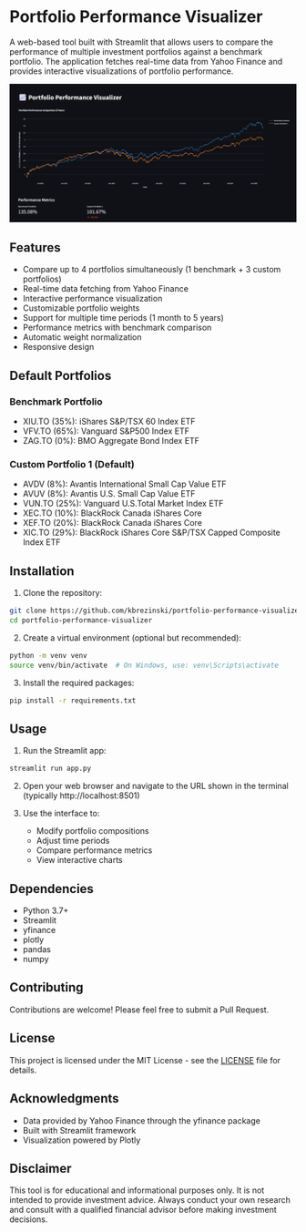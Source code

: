 # Portfolio Performance Visualizer

A web-based tool built with Streamlit that allows users to compare the performance of multiple investment portfolios against a benchmark portfolio. The application fetches real-time data from Yahoo Finance and provides interactive visualizations of portfolio performance.

![Portfolio Visualizer Demo](demo_screenshot.jpg)

## Features

- Compare up to 4 portfolios simultaneously (1 benchmark + 3 custom portfolios)
- Real-time data fetching from Yahoo Finance
- Interactive performance visualization
- Customizable portfolio weights
- Support for multiple time periods (1 month to 5 years)
- Performance metrics with benchmark comparison
- Automatic weight normalization
- Responsive design

## Default Portfolios

### Benchmark Portfolio
- XIU.TO (35%): iShares S&P/TSX 60 Index ETF
- VFV.TO (65%): Vanguard S&P500 Index ETF
- ZAG.TO (0%): BMO Aggregate Bond Index ETF

### Custom Portfolio 1 (Default)
- AVDV (8%): Avantis International Small Cap Value ETF
- AVUV (8%): Avantis U.S. Small Cap Value ETF
- VUN.TO (25%): Vanguard U.S.Total Market Index ETF
- XEC.TO (10%): BlackRock Canada iShares Core
- XEF.TO (20%): BlackRock Canada iShares Core
- XIC.TO (29%): BlackRock iShares Core S&P/TSX Capped Composite Index ETF

## Installation

1. Clone the repository:
```bash
git clone https://github.com/kbrezinski/portfolio-performance-visualizer.git
cd portfolio-performance-visualizer
```

2. Create a virtual environment (optional but recommended):
```bash
python -m venv venv
source venv/bin/activate  # On Windows, use: venv\Scripts\activate
```

3. Install the required packages:
```bash
pip install -r requirements.txt
```

## Usage

1. Run the Streamlit app:
```bash
streamlit run app.py
```

2. Open your web browser and navigate to the URL shown in the terminal (typically http://localhost:8501)

3. Use the interface to:
   - Modify portfolio compositions
   - Adjust time periods
   - Compare performance metrics
   - View interactive charts

## Dependencies

- Python 3.7+
- Streamlit
- yfinance
- plotly
- pandas
- numpy

## Contributing

Contributions are welcome! Please feel free to submit a Pull Request.

## License

This project is licensed under the MIT License - see the [LICENSE](LICENSE) file for details.

## Acknowledgments

- Data provided by Yahoo Finance through the yfinance package
- Built with Streamlit framework
- Visualization powered by Plotly

## Disclaimer

This tool is for educational and informational purposes only. It is not intended to provide investment advice. Always conduct your own research and consult with a qualified financial advisor before making investment decisions. 